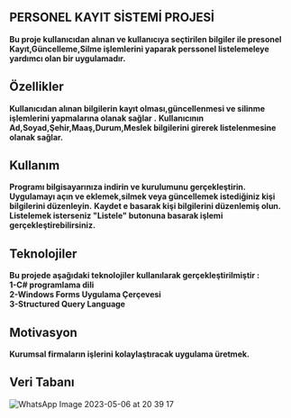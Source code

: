 
## PERSONEL KAYIT SİSTEMİ PROJESİ 

**Bu proje kullanıcıdan alınan ve kullanıcıya seçtirilen bilgiler ile presonel Kayıt,Güncelleme,Silme işlemlerini yaparak perssonel listelemeleye yardımcı olan bir uygulamadır.**


## Özellikler 

**Kullanıcıdan alınan bilgilerin kayıt olması,güncellenmesi ve silinme işlemlerini yapmalarına olanak sağlar .**
**Kullanıcının Ad,Soyad,Şehir,Maaş,Durum,Meslek bilgilerini girerek listelenmesine olanak sağlar.**


## Kullanım

**Programı bilgisayarınıza indirin ve kurulumunu gerçekleştirin.**
**Uygulamayı açın ve eklemek,silmek veya güncellemek istediğiniz kişi bilgilerini düzenleyin.**
**Kaydet e basarak kişi bilgilerini düzenlemiş olun.**
**Listelemek isterseniz "Listele" butonuna basarak işlemi gerçekleştirebilirsiniz.**

## Teknolojiler 

**Bu projede aşağıdaki teknolojiler kullanılarak gerçekleştirilmiştir :** <br/>
**1-C# programlama dili**<br/>
**2-Windows Forms Uygulama Çerçevesi**<br/>
**3-Structured Query Language**

## Motivasyon 

**Kurumsal firmaların işlerini kolaylaştıracak uygulama üretmek.**

## Veri Tabanı

![WhatsApp Image 2023-05-06 at 20 39 17](https://user-images.githubusercontent.com/115733605/236640334-7de3f568-6cd9-418f-a6b4-c26d76a94cf1.jpeg)


